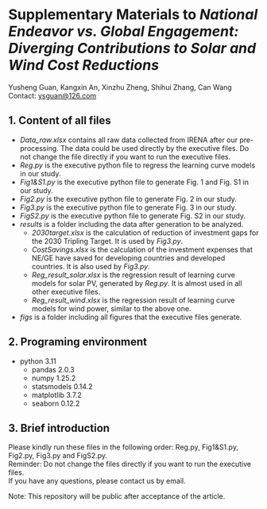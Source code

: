 # Supplementary Materials to *National Endeavor vs. Global Engagement: Diverging Contributions to Solar and Wind Cost Reductions*
Yusheng Guan, Kangxin An, Xinzhu Zheng, Shihui Zhang, Can Wang  
Contact: ysguan@126.com

## 1. Content of all files
- *Data_raw.xlsx* contains all raw data collected from IRENA after our pre-processing. 
The data could be used directly by the executive files.
Do not change the file directly if you want to run the executive files.  
- *Reg.py* is the executive python file to regress the learning curve models in our study.
- *Fig1&S1.py* is the executive python file to generate Fig. 1 and Fig. S1 in our study.
- *Fig2.py* is the executive python file to generate Fig. 2 in our study.
- *Fig3.py* is the executive python file to generate Fig. 3 in our study.
- *FigS2.py* is the executive python file to generate Fig. S2 in our study.
- *results* is a folder including the data after generation to be analyzed.
  - *2030target.xlsx* is the calculation of reduction of investment gaps for the 2030 Tripling Target.
    It is used by *Fig3.py*.
  - *CostSavings.xlsx* is the calculation of the investment expenses that NE/GE have saved for developing countries
    and developed countries. It is also used by *Fig3.py*.
  - *Reg_result_solar.xlsx* is the regression result of learning curve models for solar PV, generated by *Reg.py*.
    It is almost used in all other executive files.
  - *Reg_result_wind.xlsx* is the regression result of learning curve models for wind power, similar to the above one.
- *figs* is a folder including all figures that the executive files generate.

## 2. Programing environment
- python 3.11
  - pandas 2.0.3
  - numpy 1.25.2
  - statsmodels 0.14.2
  - matplotlib 3.7.2
  - seaborn 0.12.2

## 3. Brief introduction 
Please kindly run these files in the following order:
Reg.py, Fig1&S1.py, Fig2.py, Fig3.py and FigS2.py.  
Reminder: Do not change the files directly if you want to run the executive files.  
If you have any questions, please contact us by email.

Note: This repository will be public after acceptance of the article.
